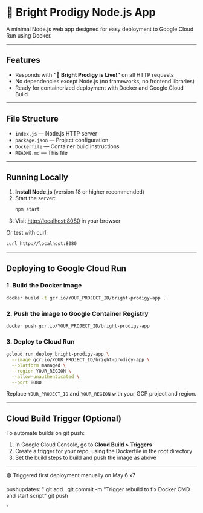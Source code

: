 # 🚀 Bright Prodigy Node.js App

A minimal Node.js web app designed for easy deployment to Google Cloud Run using Docker.

---

## Features

- Responds with **“🚀 Bright Prodigy is Live!”** on all HTTP requests
- No dependencies except Node.js (no frameworks, no frontend libraries)
- Ready for containerized deployment with Docker and Google Cloud Build

---

## File Structure

- `index.js` — Node.js HTTP server
- `package.json` — Project configuration
- `Dockerfile` — Container build instructions
- `README.md` — This file

---

## Running Locally

1. **Install Node.js** (version 18 or higher recommended)
2. Start the server:
   ```sh
   npm start
   ```
3. Visit [http://localhost:8080](http://localhost:8080) in your browser

Or test with curl:
```sh
curl http://localhost:8080
```

---

## Deploying to Google Cloud Run

### 1. Build the Docker image

```sh
docker build -t gcr.io/YOUR_PROJECT_ID/bright-prodigy-app .
```

### 2. Push the image to Google Container Registry

```sh
docker push gcr.io/YOUR_PROJECT_ID/bright-prodigy-app
```

### 3. Deploy to Cloud Run

```sh
gcloud run deploy bright-prodigy-app \
  --image gcr.io/YOUR_PROJECT_ID/bright-prodigy-app \
  --platform managed \
  --region YOUR_REGION \
  --allow-unauthenticated \
  --port 8080
```

Replace `YOUR_PROJECT_ID` and `YOUR_REGION` with your GCP project and region.

---

## Cloud Build Trigger (Optional)

To automate builds on git push:

1. In Google Cloud Console, go to **Cloud Build > Triggers**
2. Create a trigger for your repo, using the Dockerfile in the root directory
3. Set the build steps to build and push the image as above

---


🟢 Triggered first deployment manually on May 6 x7

pushupdates: "
git add .
git commit -m "Trigger rebuild to fix Docker CMD and start script"
git push


"